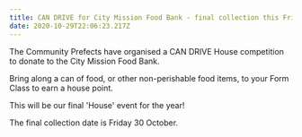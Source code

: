 ```yaml
---
title: CAN DRIVE for City Mission Food Bank - final collection this Friday
date: 2020-10-29T22:06:23.217Z
---
```

The Community Prefects have organised a CAN DRIVE House competition to donate to the City Mission Food Bank. 

Bring along a can of food, or other non-perishable food items, to your Form Class to earn a house point. 

This will be our final 'House' event for the year!

The final collection date is Friday 30 October.
